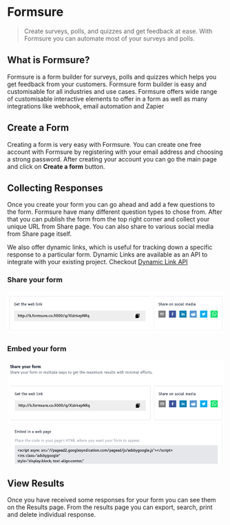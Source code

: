 # Formsure

> Create surveys, polls, and quizzes and get feedback at ease. With Formsure you can automate most of your surveys and polls.

## What is Formsure?

Formsure is a form builder for surveys, polls and quizzes which helps you get feedback from your customers. Formsure form builder is easy and customisable for all industries and use cases. Formsure offers wide range of customisable interactive elements to offer in a form as well as many integrations like webhook, email automation and Zapier

## Create a Form

Creating a form is very easy with Formsure. You can create one free account with Formsure by registering with your email address and choosing a strong password. After creating your account you can go the main page and click on **Create a form** button.

## Collecting Responses

Once you create your form you can go ahead and add a few questions to the form. Formsure have many different question types to chose from. After that you can publish the form from the top right corner and collect your unique URL from Share page. You can also share to various social media from Share page itself.

We also offer dynamic links, which is useful for tracking down a specific response to a particular form. Dynamic Links are available as an API to integrate with your existing project. Checkout [Dynamic Link API](/dynlink)

### Share your form <!-- {docsify-ignore} -->

![share formsure form](/images/share.png)

### Embed your form <!-- {docsify-ignore} -->

![Embed formsure form](/images/embed.png)

## View Results

Once you have received some responses for your form you can see them on the Results page. From the results page you can export, search, print and delete individual response.
